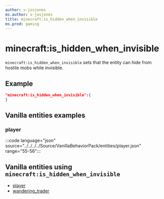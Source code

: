 ```yaml
---
author: v-josjones
ms.author: v-josjones
title: minecraft:is_hidden_when_invisible
ms.prod: gaming
---
```


# minecraft:is_hidden_when_invisible

`minecraft:is_hidden_when_invisible` sets that the entity can hide from hostile mobs while invisible.

## Example

```json
"minecraft:is_hidden_when_invisible":{
}
```

## Vanilla entities examples

### player

:::code language="json" source="../../../../Source/VanillaBehaviorPack/entities/player.json" range="55-56":::

## Vanilla entities using `minecraft:is_hidden_when_invisible`

- [player](../../../../Source/VanillaBehaviorPack_Snippets/entities/player.md)
- [wandering_trader](../../../../Source/VanillaBehaviorPack_Snippets/entities/wandering_trader.md)
